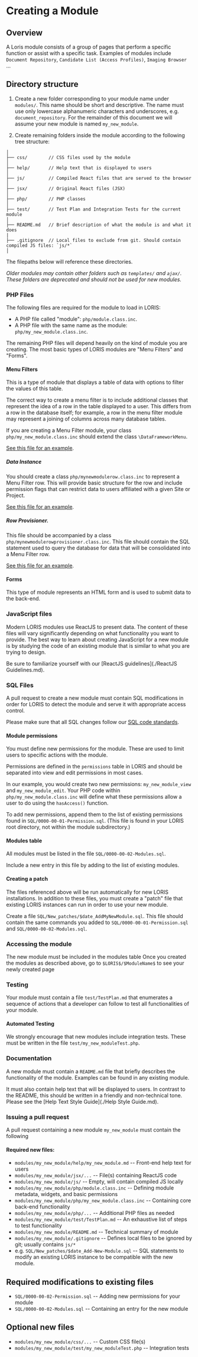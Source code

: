 # Creating a Module

## Overview

A Loris module consists of a group of pages that perform a specific function or assist with a specific task. Examples of modules include `Document Repository`, `Candidate List (Access Profiles)`, `Imaging Browser` ...


## Directory structure

1. Create a new folder corresponding to your module name under `modules/`. 
This name should be short and descriptive. 
The name must use only lowercase alphanumeric characters and underscores, e.g. `document_repository`.
For the remainder of this document we will assume your new module is named `my_new_module`.

2. Create remaining folders inside the module according to the following tree structure:

```
│
├── css/        // CSS files used by the module
│
├── help/       // Help text that is displayed to users
│
├── js/         // Compiled React files that are served to the browser
│
├── jsx/        // Original React files (JSX)
│
├── php/        // PHP classes
│
├── test/       // Test Plan and Integration Tests for the current module
│
├── README.md   // Brief description of what the module is and what it does
| 
├── .gitignore  // Local files to exclude from git. Should contain compiled JS files: `js/*`
│
```

The filepaths below will reference these directories.

_Older modules may contain other folders such as `templates/` and `ajax/`. These folders are deprecated and should
not be used for new modules._

### PHP Files

The following files are required for the module to load in LORIS:

* A PHP file called "module": `php/module.class.inc`.
* A PHP file with the same name as the module: `php/my_new_module.class.inc`.

The remaining PHP files will depend heavily on the kind of module you are creating. The most basic types
of LORIS modules are "Menu Filters" and "Forms".

#### Menu Filters

This is a type of module that displays a table of data with options to filter the values of this table.

The correct way to create a menu filter is to include additional classes that represent the idea of a
row in the table displayed to a user. This differs from a row in the database itself; for example, a row in the 
menu filter module may represent a joining of columns across many database tables.

If you are creating a Menu Filter module, your class `php/my_new_module.class.inc` should extend
the class `\DataFrameworkMenu`.

[See this file for an example](../../../modules/dicom_archive/php/dicom_archive.class.inc).

##### Data Instance
You should create a class `php/mynewmodulerow.class.inc` to represent a Menu Filter row. This will
provide basic structure for the row and include permission flags that can restrict data to users
affiliated with a given Site or Project.


[See this file for an example](../../../modules/dicom_archive/php/dicomarchiverow.class.inc).

##### Row Provisioner.
This file should be accompanied by a class `php/mynewmodulerowprovisioner.class.inc`. This file should
contain the SQL statement used to query the database for data that will be consolidated into a
Menu Filter row.

[See this file for an example](../../../modules/dicom_archive/php/dicomarchiverowprovisioner.class.inc).

#### Forms

This type of module represents an HTML form and is used to submit data to the back-end.

### JavaScript files

Modern LORIS modules use ReactJS to present data. The content of these files will vary significantly
depending on what functionality you want to provide. The best way to learn about creating JavaScript
for a new module is by studying the code of an existing module that is similar to what you are
trying to design.

Be sure to familiarize yourself with our [ReactJS guidelines](./ReactJS Guidelines.md).

### SQL Files

A pull request to create a new module must contain SQL modifications in order for LORIS to detect the module
and serve it with appropriate access control.

Please make sure that all SQL changes follow our [SQL code standards](https://github.com/aces/Loris/blob/master/docs/SQLModelingStandard.md).

#### Module permissions

You must define new permissions for the module. These are used to limit users to specific actions with the module.

Permissions are defined in the `permissions` table in LORIS and should be separated into view and edit permissions in most cases.

In our example, you would create two new permissions: `my_new_module_view` and `my_new_module_edit`. Your PHP code within
`php/my_new_module.class.inc` will define what these permissions allow a user to do using the `hasAccess()` function. 

To add new permissions, append them to the list of existing permissions found in `SQL/0000-00-01-Permission.sql`. (This file is found in your LORIS root directory, not within the module subdirectory.)

#### Modules table

All modules must be listed in the file `SQL/0000-00-02-Modules.sql`. 

Include a new entry in this file by adding to the list of existing modules.

#### Creating a patch

The files referenced above will be run automatically for new LORIS installations. In addition to these files,
you must create a "patch" file that existing LORIS instances can run in order to use your new module.

Create a file `SQL/New_patches/$date_AddMyNewModule.sql`. This file should contain the same commands you added
to `SQL/0000-00-01-Permission.sql` and `SQL/0000-00-02-Modules.sql`.

### Accessing the module

The new module must be included in the modules table 
Once you created the modules as described above, go to `$LORIS$/$ModuleName$` to see your newly created page

### Testing

Your module must contain a file `test/TestPlan.md` that enumerates a sequence of actions that a developer can
follow to test all functionalities of your module.

#### Automated Testing

We strongly encourage that new modules include integration tests. These must be written in the file
`test/my_new_moduleTest.php`.

### Documentation

A new module must contain a `README.md` file that briefly describes the functionality of the module.
Examples can be found in any existing module.

It must also contain help text that will be displayed to users. In contrast to the README, this should
be written in a friendly and non-technical tone. Please see the [Help Text Style Guide](./Help Style Guide.md).

### Issuing a pull request

A pull request containing a new module `my_new_module` must contain the following 

#### Required new files:

* `modules/my_new_module/help/my_new_module.md` -- Front-end help text for users
* `modules/my_new_module/jsx/...` -- File(s) containing ReactJS code
* `modules/my_new_module/js/` -- Empty, will contain compiled JS locally
* `modules/my_new_module/php/module.class.inc` -- Defining module metadata, widgets, and basic permissions
* `modules/my_new_module/php/my_new_module.class.inc` -- Containing core back-end functionality
* `modules/my_new_module/php/...` -- Additional PHP files as needed
* `modules/my_new_module/test/TestPlan.md` -- An exhaustive list of steps to test functionality
* `modules/my_new_module/README.md` -- Technical summary of module
* `modules/my_new_module/.gitignore` -- Defines local files to be ignored by git; usually contains `js/*`
* e.g. `SQL/New_patches/$date_Add-New-Module.sql` -- SQL statements to modify an existing LORIS instance to be compatible with the new module.

## Required modifications to existing files
* `SQL/0000-00-02-Permission.sql` -- Adding new permissions for your module
* `SQL/0000-00-02-Modules.sql` -- Containing an entry for the new module

## Optional new files
* `modules/my_new_module/css/...` -- Custom CSS file(s)
* `modules/my_new_module/test/my_new_moduleTest.php` -- Integration tests
